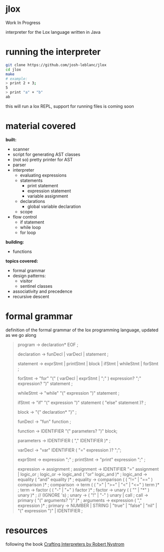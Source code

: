 # jlox
Work In Progress

interpreter for the Lox language written in Java
# running the interpreter
```bash
git clone https://github.com/josh-leblanc/jlox
cd jlox
make
# example:
> print 2 + 3;
5
> print "a" + "b"
ab
```
this will run a lox REPL, support for running files is coming soon
# material covered
__built:__
- scanner
- script for generating AST classes
- (not so) pretty printer for AST
- parser
- interpreter
    - evaluating expressions
    - statements
        - print statement
        - expression statement
        - variable assignment
    - declarations
        - global variable declaration
    - scope
- flow control
    - if statement
    - while loop
    - for loop

__building:__
- functions


__topics covered:__
- formal grammar
- design patterns:
    - visitor
    - sentinel classes
- associativity and precedence
- recursive descent
# formal grammar
definition of the formal grammar of the lox programming language, updated as we go along
> program -> declaration* EOF ;
>
> declaration -> funDecl | varDecl | statement ;
>
> statement -> exprStmt | printStmt | block | ifStmt | whileStmt | forStmt ;
>
> forStmt -> "for" "(" ( varDecl | exprStmt | ";" ) expression? ";" expression? ")" statement ;
>
> whileStmt -> "while" "(" expression ")" statement ;
>
> ifStmt -> "if" "(" expression ")" statement ( "else" statement )? ;
>
> block -> "{" declaration* "}" ;
>
> funDecl -> "fun" function ;
>
> function -> IDENTIFIER "(" parameters? ")" block;
>
> parameters -> IDENTIFIER ( "," IDENTIFIER )* ;
> 
> varDecl -> "var" IDENTIFIER ( "=" expression )? ";";
>
> exprStmt -> expression ";" ;
> printStmt -> "print" expression ";" ;
>
> expression -> assignment ;
> assignment -> IDENTIFIER "=" assignment | logic_or ;
> logic_or -> logic_and ( "or" logic_and )* ;
> logic_and -> equality ( "and" equality )* ;
> equality -> comparison ( ( "!=" | "==" ) comparison )* ;
> comparison -> term ( ( ">" | ">=" | "<" | "<=" ) term )* ;
> term -> factor ( ( "-" | "+" ) factor )* ;
> factor -> unary ( ( "\" | "\*" ) unary )\* ; // (IGNORE \'s) ;
> unary -> ( "!" | "-" ) unary | call ;
> call -> primary ( "(" arguments? ")" )* ;
> arguments -> expression ( "," expression )* ;
> primary -> NUMBER | STRING | "true" | "false" | "nil" | "(" expression ")" | IDENTIFIER ;
# resources
following the book <a href="https://craftinginterpreters.com/">Crafting Interpreters by Robert Nystrom</a>
